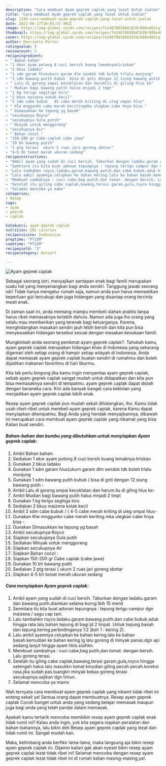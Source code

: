 ```yaml
---
description: "Cara membuat Ayam geprek caplak yang lezat Untuk Jualan"
title: "Cara membuat Ayam geprek caplak yang lezat Untuk Jualan"
slug: 1199-cara-membuat-ayam-geprek-caplak-yang-lezat-untuk-jualan
date: 2021-06-17T16:03:57.992Z
image: https://img-global.cpcdn.com/recipes/fe24670850b81039/680x482cq70/ayam-geprek-caplak-foto-resep-utama.jpg
thumbnail: https://img-global.cpcdn.com/recipes/fe24670850b81039/680x482cq70/ayam-geprek-caplak-foto-resep-utama.jpg
cover: https://img-global.cpcdn.com/recipes/fe24670850b81039/680x482cq70/ayam-geprek-caplak-foto-resep-utama.jpg
author: Henrietta Porter
ratingvalue: 5
reviewcount: 5
recipeingredient:
- " Bahan bahan"
- "1 ekor ayam potong 8 cuci bersih buang lemaknyatiriskan"
- "2 bkus ladaku"
- "1 sdm garam hlusukurn garam dlm sendok tdk boleh trlalu munjung"
- "1 sdm bawang putih bubuk  bisa di gnti dengan 12 siung bawang putih "
- " Lalu di goreng smpai kecoklatan dan harumllu di giling hlus ke"
- " Mudian bagi bawang putih halus mnjadi 2 tmpt"
- "1 kg terigu segitiga biru"
- "2 bkus maizena kotak kecil"
- "2 sdm cabe bubuk   45 cabe merah kriting di uleg smpai hlus"
- " Klw mnggunkn cabe merah keritingmka ulegkan cabe hnya bisa "
- " Dimasukkan ke tepung yg basah"
- "secukupnya Royco"
- "secukupnya Gula putih"
- " Minyak untuk menggoreng"
- "secukupnya Air"
- " Bahan cocol "
- "150-200 gr Cabe caplak cabe jawa"
- "10 bh bawang putih"
- "2 ptg terasi  ukurn 2 ruas jari goreng sbntar"
- "4-5 bh tomat merah ukuran sedang"
recipeinstructions:
- "Ambil ayam yang sudah di cuci bersih. Taburkan dengan ladaku.garam dan bawang putih.diamkan selama kurng lbih 15 menit"
- "Semntara itu kita buat adonan tepungnya : tepung terigu campur dgn maizena / sagu cap tani."
- "Lalu tambahkn royco.ladaku.garam.bawang putih.dan cabe bubuk.aduk hingga rata.lalu bahan tepung di bagi jd 2 tmpat. Untuk tepung basah dan tepung kering.perbndinganya 1:2 (bsh 1 : kering 2)."
- "Lalu ambil ayamnya.celupkan ke bahan kering.lalu ke bahan basah.kemudian ke bahan kering lg lalu goreng di minyak panas.dgn api sedang.lanjut hingga ayam hbis.sisihkn."
- "Membuat sambalnya : cuci cabe,beg putih,dan tomat. dengan bersih. Lalu goreng terasi."
- "Setelah itu giling cabe caplak,bawang,terasi garam,gula,royco hingga setengah halus lalu masukkn tomat kmudian giling pecah pecah.koreksi rasa.jika sudah pas.tuangkn minyak bekas goreng terasi secukupnya.sajikan dgn timun."
- "Selamat mencoba ya mams"
categories:
- Resep
tags:
- ayam
- geprek
- caplak

katakunci: ayam geprek caplak 
nutrition: 201 calories
recipecuisine: Indonesian
preptime: "PT13M"
cooktime: "PT32M"
recipeyield: "3"
recipecategory: Dessert

---
```



![Ayam geprek caplak](https://img-global.cpcdn.com/recipes/fe24670850b81039/680x482cq70/ayam-geprek-caplak-foto-resep-utama.jpg)

Sebagai seorang istri, menyajikan santapan enak bagi famili merupakan suatu hal yang menyenangkan bagi anda sendiri. Tanggung jawab seorang istri Tidak hanya mengatur rumah saja, namun anda pun harus memastikan keperluan gizi tercukupi dan juga hidangan yang disantap orang tercinta mesti enak.

Di zaman  saat ini, anda memang mampu membeli olahan praktis tanpa harus ribet memasaknya terlebih dahulu. Namun ada juga lho orang yang selalu mau memberikan yang terenak bagi keluarganya. Karena, menghidangkan masakan sendiri jauh lebih bersih dan kita pun bisa menyesuaikan hidangan tersebut sesuai dengan masakan kesukaan famili. 



Mungkinkah anda seorang penikmat ayam geprek caplak?. Tahukah kamu, ayam geprek caplak merupakan hidangan khas di Indonesia yang sekarang digemari oleh setiap orang di hampir setiap wilayah di Indonesia. Anda dapat memasak ayam geprek caplak buatan sendiri di rumahmu dan boleh dijadikan makanan favoritmu di hari liburmu.

Kita tak perlu bingung jika kamu ingin menyantap ayam geprek caplak, sebab ayam geprek caplak sangat mudah untuk didapatkan dan kita pun bisa memasaknya sendiri di tempatmu. ayam geprek caplak dapat diolah dengan beraneka cara. Kini ada banyak banget cara kekinian yang menjadikan ayam geprek caplak lebih enak.

Resep ayam geprek caplak pun mudah sekali dihidangkan, lho. Kamu tidak usah ribet-ribet untuk membeli ayam geprek caplak, karena Kamu dapat menyiapkan ditempatmu. Bagi Anda yang hendak menyajikannya, dibawah ini merupakan cara membuat ayam geprek caplak yang nikamat yang bisa Kalian buat sendiri.

<!--inarticleads1-->

##### Bahan-bahan dan bumbu yang dibutuhkan untuk menyiapkan Ayam geprek caplak:

1. Ambil  Bahan bahan:
1. Sediakan 1 ekor ayam potong 8 cuci bersih buang lemaknya.tiriskan
1. Gunakan 2 bkus ladaku
1. Gunakan 1 sdm garam hlus(ukurn garam dlm sendok tdk boleh trlalu munjung
1. Gunakan 1 sdm bawang putih bubuk ( bisa di gnti dengan 12 siung bawang putih -
1. Ambil  Lalu di goreng smpai kecoklatan dan harum.llu di giling hlus ke-
1. Ambil  Mudian bagi bawang putih halus mnjadi 2 tmpt
1. Gunakan 1 kg terigu segitiga biru
1. Sediakan 2 bkus maizena kotak kecil
1. Ambil 2 sdm cabe bubuk / ( 4-5 cabe merah kriting di uleg smpai hlus-
1. Gunakan  Klw mnggunkn cabe merah keriting.mka ulegkan cabe hnya bisa -
1. Gunakan  Dimasukkan ke tepung yg basah
1. Ambil secukupnya Royco
1. Siapkan secukupnya Gula putih
1. Sediakan  Minyak untuk menggoreng
1. Siapkan secukupnya Air
1. Siapkan  Bahan cocol :
1. Siapkan 150-200 gr Cabe caplak (cabe jawa)
1. Gunakan 10 bh bawang putih
1. Sediakan 2 ptg terasi ( ukurn 2 ruas jari goreng sbntar
1. Siapkan 4-5 bh tomat merah ukuran sedang




<!--inarticleads2-->

##### Cara menyiapkan Ayam geprek caplak:

1. Ambil ayam yang sudah di cuci bersih. Taburkan dengan ladaku.garam dan bawang putih.diamkan selama kurng lbih 15 menit
1. Semntara itu kita buat adonan tepungnya : tepung terigu campur dgn maizena / sagu cap tani.
1. Lalu tambahkn royco.ladaku.garam.bawang putih.dan cabe bubuk.aduk hingga rata.lalu bahan tepung di bagi jd 2 tmpat. Untuk tepung basah dan tepung kering.perbndinganya 1:2 (bsh 1 : kering 2).
1. Lalu ambil ayamnya.celupkan ke bahan kering.lalu ke bahan basah.kemudian ke bahan kering lg lalu goreng di minyak panas.dgn api sedang.lanjut hingga ayam hbis.sisihkn.
1. Membuat sambalnya : cuci cabe,beg putih,dan tomat. dengan bersih. Lalu goreng terasi.
1. Setelah itu giling cabe caplak,bawang,terasi garam,gula,royco hingga setengah halus lalu masukkn tomat kmudian giling pecah pecah.koreksi rasa.jika sudah pas.tuangkn minyak bekas goreng terasi secukupnya.sajikan dgn timun.
1. Selamat mencoba ya mams




Wah ternyata cara membuat ayam geprek caplak yang nikamt tidak ribet ini enteng sekali ya! Semua orang dapat membuatnya. Resep ayam geprek caplak Cocok banget untuk anda yang sedang belajar memasak maupun juga bagi anda yang telah pandai dalam memasak.

Apakah kamu tertarik mencoba membikin resep ayam geprek caplak enak tidak rumit ini? Kalau anda ingin, yuk kita segera siapkan peralatan dan bahan-bahannya, lalu bikin deh Resep ayam geprek caplak yang lezat dan tidak rumit ini. Sangat mudah kan. 

Maka, ketimbang anda berfikir lama-lama, maka langsung aja bikin resep ayam geprek caplak ini. Dijamin kalian gak akan nyesel bikin resep ayam geprek caplak lezat tidak ribet ini! Selamat mencoba dengan resep ayam geprek caplak lezat tidak ribet ini di rumah kalian masing-masing,ya!.

